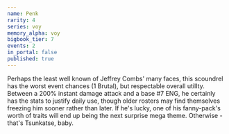 ```yaml
---
name: Penk
rarity: 4
series: voy
memory_alpha: voy
bigbook_tier: 7
events: 2
in_portal: false
published: true
---
```


Perhaps the least well known of Jeffrey Combs' many faces, this scoundrel has the worst event chances (1 Brutal), but respectable overall utilIty. Between a 200% instant damage attack and a base #7 ENG, he certainly has the stats to justify daily use, though older rosters may find themselves freezing him sooner rather than later. If he's lucky, one of his fanny-pack's worth of traits will end up being the next surprise mega theme. Otherwise - that's Tsunkatse, baby.

